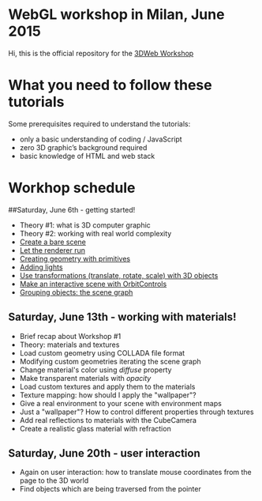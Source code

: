 # WebGL workshop in Milan, June 2015
Hi,
this is the official repository for the [3DWeb Workshop](http://www.3dweb.cc/) 

# What you need to follow these tutorials
Some prerequisites required to understand the tutorials:
+   only a basic understanding of coding / JavaScript
+   zero 3D graphic’s background required
+   basic knowledge of HTML and web stack

# Workhop schedule
##Saturday, June 6th - getting started!
+   Theory #1: what is 3D computer graphic
+   Theory #2: working with real world complexity
+   [Create a bare scene](course_material/01_create_scene.md)
+   [Let the renderer run](course_material/02_run_scene.md)
+   [Creating geometry with primitives](course_material/03_create_geometry.md)
+   [Adding lights](course_material/04_adding_lights.md)
+   [Use transformations (translate, rotate, scale) with 3D objects](course_material/05_use_transformations.md)
+   [Make an interactive scene with OrbitControls](course_material/06_user_interaction.md)
+   [Grouping objects: the scene graph](course_material/07_grouping_objects.md)

## Saturday, June 13th - working with materials!
+   Brief recap about Workshop #1
+   Theory: materials and textures
+   Load custom geometry using COLLADA file format
+   Modifying custom geometries iterating the scene graph
+   Change material's color using _diffuse_ property
+   Make transparent materials with _opacity_
+   Load custom textures and apply them to the materials
+   Texture mapping: how should I apply the "wallpaper"?
+   Give a real environment to your scene with environment maps
+   Just a "wallpaper"? How to control different properties through textures
+   Add real reflections to materials with the CubeCamera
+   Create a realistic glass material with refraction

## Saturday, June 20th - user interaction
+   Again on user interaction: how to translate mouse coordinates from the page to the 3D world
+   Find objects which are being traversed from the pointer

